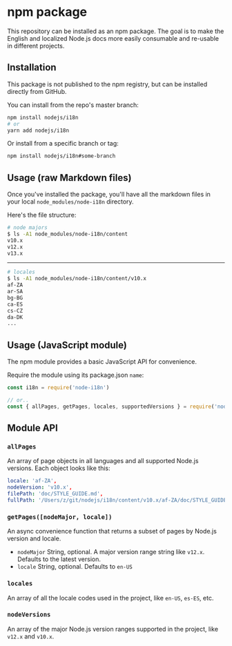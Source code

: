 # npm package

This repository can be installed as an npm package. The goal is to make the English and localized Node.js docs more easily consumable and re-usable in different projects.

## Installation

This package is not published to the npm registry, but can be installed directly from GitHub.

You can install from the repo's master branch:

```sh
npm install nodejs/i18n
# or
yarn add nodejs/i18n
```

Or install from a specific branch or tag:

```sh
npm install nodejs/i18n#some-branch
```

## Usage (raw Markdown files)

Once you've installed the package, you'll have all the markdown files in your local `node_modules/node-i18n` directory.

Here's the file structure:

```sh
# node majors
$ ls -A1 node_modules/node-i18n/content
v10.x
v12.x
v13.x
```

---

```sh
# locales
$ ls -A1 node_modules/node-i18n/content/v10.x
af-ZA
ar-SA
bg-BG
ca-ES
cs-CZ
da-DK
...
```

## Usage (JavaScript module)

The npm module provides a basic JavaScript API for convenience.

Require the module using its package.json `name`:

```js
const i18n = require('node-i18n')

// or..
const { allPages, getPages, locales, supportedVersions } = require('node-i18n')
```

## Module API

### `allPages`

An array of page objects in all languages and all supported Node.js versions. Each object looks like this:

```yml
locale: 'af-ZA',
nodeVersion: 'v10.x',
filePath: 'doc/STYLE_GUIDE.md',
fullPath: '/Users/z/git/nodejs/i18n/content/v10.x/af-ZA/doc/STYLE_GUIDE.md'
```

### `getPages([nodeMajor, locale])`

An async convenience function that returns a subset of pages by Node.js version and locale.

- `nodeMajor` String, optional. A major version range string like `v12.x`. Defaults to the latest version.
- `locale` String, optional. Defaults to `en-US`

### `locales`

An array of all the locale codes used in the project, like `en-US`, `es-ES`, etc.

### `nodeVersions`

An array of the major Node.js version ranges supported in the project, like `v12.x` and `v10.x`.
